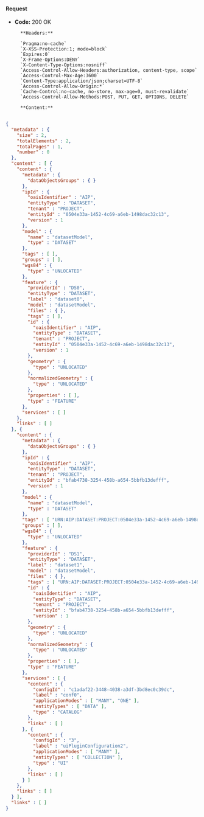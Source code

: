 #### Request

* **Code:** 200 OK

        **Headers:**

        `Pragma:no-cache`
        `X-XSS-Protection:1; mode=block`
        `Expires:0`
        `X-Frame-Options:DENY`
        `X-Content-Type-Options:nosniff`
        `Access-Control-Allow-Headers:authorization, content-type, scope`
        `Access-Control-Max-Age:3600`
        `Content-Type:application/json;charset=UTF-8`
        `Access-Control-Allow-Origin:*`
        `Cache-Control:no-cache, no-store, max-age=0, must-revalidate`
        `Access-Control-Allow-Methods:POST, PUT, GET, OPTIONS, DELETE`

        **Content:**

```json
    
{
  "metadata" : {
    "size" : 2,
    "totalElements" : 2,
    "totalPages" : 1,
    "number" : 0
  },
  "content" : [ {
    "content" : {
      "metadata" : {
        "dataObjectsGroups" : { }
      },
      "ipId" : {
        "oaisIdentifier" : "AIP",
        "entityType" : "DATASET",
        "tenant" : "PROJECT",
        "entityId" : "0504e33a-1452-4c69-a6eb-1498dac32c13",
        "version" : 1
      },
      "model" : {
        "name" : "datasetModel",
        "type" : "DATASET"
      },
      "tags" : [ ],
      "groups" : [ ],
      "wgs84" : {
        "type" : "UNLOCATED"
      },
      "feature" : {
        "providerId" : "DS0",
        "entityType" : "DATASET",
        "label" : "dataset0",
        "model" : "datasetModel",
        "files" : { },
        "tags" : [ ],
        "id" : {
          "oaisIdentifier" : "AIP",
          "entityType" : "DATASET",
          "tenant" : "PROJECT",
          "entityId" : "0504e33a-1452-4c69-a6eb-1498dac32c13",
          "version" : 1
        },
        "geometry" : {
          "type" : "UNLOCATED"
        },
        "normalizedGeometry" : {
          "type" : "UNLOCATED"
        },
        "properties" : [ ],
        "type" : "FEATURE"
      },
      "services" : [ ]
    },
    "links" : [ ]
  }, {
    "content" : {
      "metadata" : {
        "dataObjectsGroups" : { }
      },
      "ipId" : {
        "oaisIdentifier" : "AIP",
        "entityType" : "DATASET",
        "tenant" : "PROJECT",
        "entityId" : "bfab4738-3254-458b-a654-5bbfb13defff",
        "version" : 1
      },
      "model" : {
        "name" : "datasetModel",
        "type" : "DATASET"
      },
      "tags" : [ "URN:AIP:DATASET:PROJECT:0504e33a-1452-4c69-a6eb-1498dac32c13:V1" ],
      "groups" : [ ],
      "wgs84" : {
        "type" : "UNLOCATED"
      },
      "feature" : {
        "providerId" : "DS1",
        "entityType" : "DATASET",
        "label" : "dataset1",
        "model" : "datasetModel",
        "files" : { },
        "tags" : [ "URN:AIP:DATASET:PROJECT:0504e33a-1452-4c69-a6eb-1498dac32c13:V1" ],
        "id" : {
          "oaisIdentifier" : "AIP",
          "entityType" : "DATASET",
          "tenant" : "PROJECT",
          "entityId" : "bfab4738-3254-458b-a654-5bbfb13defff",
          "version" : 1
        },
        "geometry" : {
          "type" : "UNLOCATED"
        },
        "normalizedGeometry" : {
          "type" : "UNLOCATED"
        },
        "properties" : [ ],
        "type" : "FEATURE"
      },
      "services" : [ {
        "content" : {
          "configId" : "c1adaf22-3448-4038-a3df-3bd8ec0c39dc",
          "label" : "conf0",
          "applicationModes" : [ "MANY", "ONE" ],
          "entityTypes" : [ "DATA" ],
          "type" : "CATALOG"
        },
        "links" : [ ]
      }, {
        "content" : {
          "configId" : "3",
          "label" : "uiPluginConfiguration2",
          "applicationModes" : [ "MANY" ],
          "entityTypes" : [ "COLLECTION" ],
          "type" : "UI"
        },
        "links" : [ ]
      } ]
    },
    "links" : [ ]
  } ],
  "links" : [ ]
}
```
